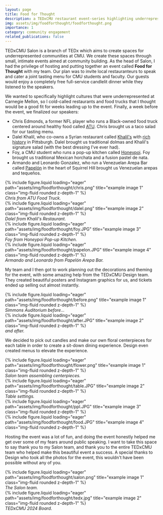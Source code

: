 ```yaml
---
layout: page
title: Food for Thought
description: a TEDxCMU restaurant event-series highlighting underrepresented communities in Pittsburgh
img: assets/img/foodforthought/foodforthought.png
importance: 1
category: community engagement
related_publications: false
---
```


TEDxCMU Salon is a branch of TEDx which aims to create spaces for underrepresented communities at CMU. We create these spaces through small, intimate events aimed at community building. As the head of Salon, I had the privilege of hosting and putting together an event called **Food for Thought** with my team. Our plan was to invite local restauranteurs to speak and cater a joint tasting menu for CMU students and faculty. Our guests would enjoy a completely free full-service candlelit dinner while they listened to the speakers.

We wanted to specifically highlight cultures that were underrepresented at Carnegie Mellon, so I cold-called restaurants and food trucks that I thought would be a good fit for weeks leading up to the event. Finally, a week before the event, we finalized our speakers:

- Chris Edmonds, a former NFL player who runs a Black-owned food truck centered around healthy food called [ATU](https://www.facebook.com/@atufoodtruck/). Chris brought us a taco salad for our tasting menu.
- Dalel Khalil, who co-owns a Syrian restaurant called [Khalil's](http://khalilsrestaurant.com/) with [rich history](https://nextpittsburgh.com/eatdrink/khalils-marks-51-years-with-a-party-and-a-look-toward-next-phase/) in Pittsburgh. Dalel brought us traditional dolmas and Khalil's signature salad (with the best dressing I've ever had).
- Foy, a CMU student who runs a pop-up kitchen called [Honeypoi](https://www.instagram.com/honeypoii/). Foy brought us traditional Mexican horchata and a fusion pastel de nata.
- Armando and Leonardo Gonzalez, who run a Venezuelan Arepa Bar called [Papelón](https://papelonarepa.com/) in the heart of Squirrel Hill brought us Venezuelan arepas and tequeños.

<div class="row">
    <div class="col-sm-6 mt-3">
        {% include figure.liquid loading="eager" path="assets/img/foodforthought/chris.png" title="example image 1" class="img-fluid rounded z-depth-1" %}
        <div class="caption text-center"><em>Chris from ATU Food Truck.</em></div>
    </div>
    <div class="col-sm-6 mt-3">
        {% include figure.liquid loading="eager" path="assets/img/foodforthought/dalel.png" title="example image 2" class="img-fluid rounded z-depth-1" %}
        <div class="caption text-center"><em>Dalel from Khalil's Restaurant.</em></div>
    </div>
</div>
<div class="row">
    <div class="col-sm-6 mt-3">
        {% include figure.liquid loading="eager" path="assets/img/foodforthought/foy.JPG" title="example image 3" class="img-fluid rounded z-depth-1" %}
        <div class="caption text-center"><em>Foy from Honeypoi Pop-up Kitchen.</em></div>
    </div>
    <div class="col-sm-6 mt-3">
        {% include figure.liquid loading="eager" path="assets/img/foodforthought/papelon.JPG" title="example image 4" class="img-fluid rounded z-depth-1" %}
        <div class="caption text-center"><em>Armando and Leonardo from Papelón Arepa Bar.</em></div>
    </div>
</div>

My team and I then got to work planning out the decorations and theming for the event, with some amazing help from the TEDxCMU Design team. They created beautiful posters and Instagram graphics for us, and tickets ended up selling out almost instantly.

<div class="row">
    <div class="col-sm-6 mt-3">
        {% include figure.liquid loading="eager" path="assets/img/foodforthought/before.png" title="example image 1" class="img-fluid rounded z-depth-1" %}
        <div class="caption text-center"><em>Simmons Auditorium before...</em></div>
    </div>
    <div class="col-sm-6 mt-3">
        {% include figure.liquid loading="eager" path="assets/img/foodforthought/after.JPG" title="example image 2" class="img-fluid rounded z-depth-1" %}
        <div class="caption text-center"><em>and after.</em></div>
    </div>
</div>

We decided to pick out candles and make our own floral centerpieces for each table in order to create a sit-down dining experience. Design even created menus to elevate the experience.

<div class="row">
    <div class="col-sm-6 mt-3">
        {% include figure.liquid loading="eager" path="assets/img/foodforthought/flower.png" title="example image 1" class="img-fluid rounded z-depth-1" %}
        <div class="caption text-center"><em>Salon team assembling centerpieces.</em></div>
    </div>
    <div class="col-sm-6 mt-3">
        {% include figure.liquid loading="eager" path="assets/img/foodforthought/table.JPG" title="example image 2" class="img-fluid rounded z-depth-1" %}
        <div class="caption text-center"><em>Table settings.</em></div>
    </div>
</div>
<div class="row">
    <div class="col-sm-6 mt-3">
        {% include figure.liquid loading="eager" path="assets/img/foodforthought/ppl.JPG" title="example image 3" class="img-fluid rounded z-depth-1" %}
        <div class="caption text-center"><em></em></div>
    </div>
    <div class="col-sm-6 mt-3">
        {% include figure.liquid loading="eager" path="assets/img/foodforthought/food.JPG" title="example image 4" class="img-fluid rounded z-depth-1" %}
        <div class="caption text-center"><em></em></div>
    </div>
</div>

Hosting the event was a lot of fun, and doing the event honestly helped me get over some of my fears around public speaking. I want to take this space to say thank you to my Salon team, and thank you to the entire TEDxCMU team who helped make this beautiful event a success. A special thanks to Design who took all the photos for the event, this wouldn't have been possible without any of you.

<div class="row">
    <div class="col-sm-5 mt-3">
        {% include figure.liquid loading="eager" path="assets/img/foodforthought/salon.png" title="example image 1" class="img-fluid rounded z-depth-1" %}
        <div class="caption text-center"><em>The Salon team.</em></div>
    </div>
    <div class="col-sm-7 mt-3">
        {% include figure.liquid loading="eager" path="assets/img/foodforthought/tedx.jpg" title="example image 2" class="img-fluid rounded z-depth-1" %}
        <div class="caption text-center"><em>TEDxCMU 2024 Board.</em></div>
    </div>
</div>
